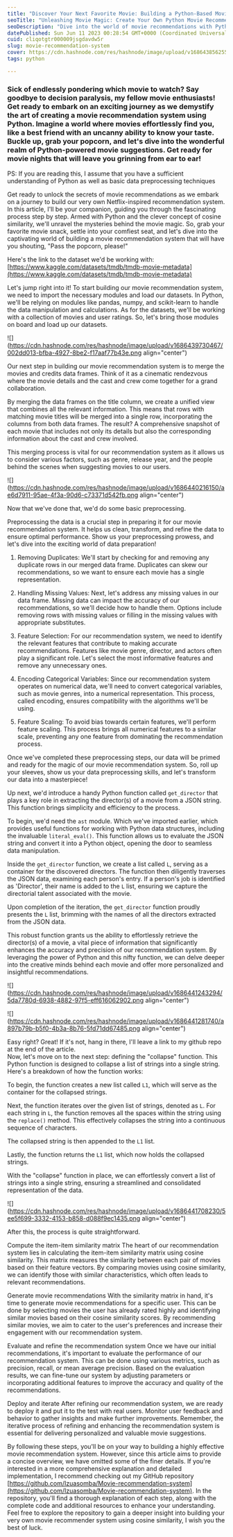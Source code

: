 ```yaml
---
title: "Discover Your Next Favorite Movie: Building a Python-Based Movie Recommendation System"
seoTitle: "Unleashing Movie Magic: Create Your Own Python Movie Recommendation S"
seoDescription: "Dive into the world of movie recommendations with Python! Discover how to build a personalized movie recommendation system using cosine similarity. Explore"
datePublished: Sun Jun 11 2023 00:28:54 GMT+0000 (Coordinated Universal Time)
cuid: cliqotgtr000009jsgdavdw5r
slug: movie-recommendation-system
cover: https://cdn.hashnode.com/res/hashnode/image/upload/v1686438562555/7eb850fb-6a79-4c28-a749-8fbb66a2cd2d.png
tags: python

---
```


### Sick of endlessly pondering which movie to watch? Say goodbye to decision paralysis, my fellow movie enthusiasts! Get ready to embark on an exciting journey as we demystify the art of creating a movie recommendation system using Python. Imagine a world where movies effortlessly find you, like a best friend with an uncanny ability to know your taste. Buckle up, grab your popcorn, and let's dive into the wonderful realm of Python-powered movie suggestions. Get ready for movie nights that will leave you grinning from ear to ear!

PS: If you are reading this, I assume that you have a sufficient understanding of Python as well as basic data preprocessing techniques

Get ready to unlock the secrets of movie recommendations as we embark on a journey to build our very own Netflix-inspired recommendation system. In this article, I'll be your companion, guiding you through the fascinating process step by step. Armed with Python and the clever concept of cosine similarity, we'll unravel the mysteries behind the movie magic. So, grab your favorite movie snack, settle into your comfiest seat, and let's dive into the captivating world of building a movie recommendation system that will have you shouting, "Pass the popcorn, please!"

Here's the link to the dataset we'd be working with: [https://www.kaggle.com/datasets/tmdb/tmdb-movie-metadata](https://www.kaggle.com/datasets/tmdb/tmdb-movie-metadata)

Let's jump right into it! To start building our movie recommendation system, we need to import the necessary modules and load our datasets. In Python, we'll be relying on modules like pandas, numpy, and scikit-learn to handle the data manipulation and calculations. As for the datasets, we'll be working with a collection of movies and user ratings. So, let's bring those modules on board and load up our datasets.

![](https://cdn.hashnode.com/res/hashnode/image/upload/v1686439730467/002dd013-bfba-4927-8be2-f17aaf77b43e.png align="center")

Our next step in building our movie recommendation system is to merge the movies and credits data frames. Think of it as a cinematic rendezvous where the movie details and the cast and crew come together for a grand collaboration.

By merging the data frames on the title column, we create a unified view that combines all the relevant information. This means that rows with matching movie titles will be merged into a single row, incorporating the columns from both data frames. The result? A comprehensive snapshot of each movie that includes not only its details but also the corresponding information about the cast and crew involved.

This merging process is vital for our recommendation system as it allows us to consider various factors, such as genre, release year, and the people behind the scenes when suggesting movies to our users.

![](https://cdn.hashnode.com/res/hashnode/image/upload/v1686440216150/ae6d7911-95ae-4f3a-90d6-c73371d542fb.png align="center")

Now that we've done that, we'd do some basic preprocessing.

Preprocessing the data is a crucial step in preparing it for our movie recommendation system. It helps us clean, transform, and refine the data to ensure optimal performance. Show us your preprocessing prowess, and let's dive into the exciting world of data preparation!

1. Removing Duplicates: We'll start by checking for and removing any duplicate rows in our merged data frame. Duplicates can skew our recommendations, so we want to ensure each movie has a single representation.
    
2. Handling Missing Values: Next, let's address any missing values in our data frame. Missing data can impact the accuracy of our recommendations, so we'll decide how to handle them. Options include removing rows with missing values or filling in the missing values with appropriate substitutes.
    
3. Feature Selection: For our recommendation system, we need to identify the relevant features that contribute to making accurate recommendations. Features like movie genre, director, and actors often play a significant role. Let's select the most informative features and remove any unnecessary ones.
    
4. Encoding Categorical Variables: Since our recommendation system operates on numerical data, we'll need to convert categorical variables, such as movie genres, into a numerical representation. This process, called encoding, ensures compatibility with the algorithms we'll be using.
    
5. Feature Scaling: To avoid bias towards certain features, we'll perform feature scaling. This process brings all numerical features to a similar scale, preventing any one feature from dominating the recommendation process.
    

Once we've completed these preprocessing steps, our data will be primed and ready for the magic of our movie recommendation system. So, roll up your sleeves, show us your data preprocessing skills, and let's transform our data into a masterpiece!

Up next, we'd introduce a handy Python function called `get_director` that plays a key role in extracting the director(s) of a movie from a JSON string. This function brings simplicity and efficiency to the process.

To begin, we'd need the `ast` module. Which we've imported earlier, which provides useful functions for working with Python data structures, including the invaluable `literal_eval()`. This function allows us to evaluate the JSON string and convert it into a Python object, opening the door to seamless data manipulation.

Inside the `get_director` function, we create a list called `L`, serving as a container for the discovered directors. The function then diligently traverses the JSON data, examining each person's entry. If a person's job is identified as 'Director', their name is added to the `L` list, ensuring we capture the directorial talent associated with the movie.

Upon completion of the iteration, the `get_director` function proudly presents the `L` list, brimming with the names of all the directors extracted from the JSON data.

This robust function grants us the ability to effortlessly retrieve the director(s) of a movie, a vital piece of information that significantly enhances the accuracy and precision of our recommendation system. By leveraging the power of Python and this nifty function, we can delve deeper into the creative minds behind each movie and offer more personalized and insightful recommendations.

![](https://cdn.hashnode.com/res/hashnode/image/upload/v1686441243294/5da7780d-6938-4882-97f5-eff616062902.png align="center")

![](https://cdn.hashnode.com/res/hashnode/image/upload/v1686441281740/a897b79b-b5f0-4b3a-8b76-5fd71dd67485.png align="center")

Easy right? Great! If it's not, hang in there, I'll leave a link to my github repo at the end of the article.  
Now, let's move on to the next step: defining the "collapse" function. This Python function is designed to collapse a list of strings into a single string. Here's a breakdown of how the function works:

To begin, the function creates a new list called `L1`, which will serve as the container for the collapsed strings.

Next, the function iterates over the given list of strings, denoted as `L`. For each string in `L`, the function removes all the spaces within the string using the `replace()` method. This effectively collapses the string into a continuous sequence of characters.

The collapsed string is then appended to the `L1` list.

Lastly, the function returns the `L1` list, which now holds the collapsed strings.

With the "collapse" function in place, we can effortlessly convert a list of strings into a single string, ensuring a streamlined and consolidated representation of the data.

![](https://cdn.hashnode.com/res/hashnode/image/upload/v1686441708230/5ee5f699-3332-4153-b858-d088f9ec1435.png align="center")

After this, the process is quite straightforward.

Compute the item-item similarity matrix The heart of our recommendation system lies in calculating the item-item similarity matrix using cosine similarity. This matrix measures the similarity between each pair of movies based on their feature vectors. By comparing movies using cosine similarity, we can identify those with similar characteristics, which often leads to relevant recommendations.

Generate movie recommendations With the similarity matrix in hand, it's time to generate movie recommendations for a specific user. This can be done by selecting movies the user has already rated highly and identifying similar movies based on their cosine similarity scores. By recommending similar movies, we aim to cater to the user's preferences and increase their engagement with our recommendation system.

Evaluate and refine the recommendation system Once we have our initial recommendations, it's important to evaluate the performance of our recommendation system. This can be done using various metrics, such as precision, recall, or mean average precision. Based on the evaluation results, we can fine-tune our system by adjusting parameters or incorporating additional features to improve the accuracy and quality of the recommendations.

Deploy and iterate After refining our recommendation system, we are ready to deploy it and put it to the test with real users. Monitor user feedback and behavior to gather insights and make further improvements. Remember, the iterative process of refining and enhancing the recommendation system is essential for delivering personalized and valuable movie suggestions.

By following these steps, you'll be on your way to building a highly effective movie recommendation system. However, since this article aims to provide a concise overview, we have omitted some of the finer details. If you're interested in a more comprehensive explanation and detailed implementation, I recommend checking out my GitHub repository [https://github.com/Izuasomba/Movie-recommendation-system](https://github.com/Izuasomba/Movie-recommendation-system). In the repository, you'll find a thorough explanation of each step, along with the complete code and additional resources to enhance your understanding. Feel free to explore the repository to gain a deeper insight into building your very own movie recommender system using cosine similarity, I wish you the best of luck.